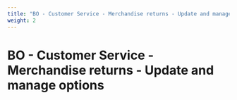 ```yaml
---
title: "BO - Customer Service - Merchandise returns - Update and manage options"
weight: 2
---
```


# BO - Customer Service - Merchandise returns - Update and manage options
